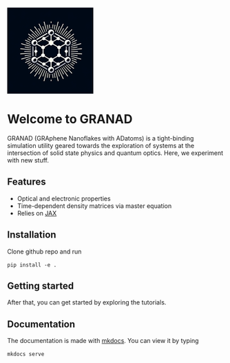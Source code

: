 ![Logo](/docs/images/logo.png)
# Welcome to GRANAD

GRANAD (GRAphene Nanoflakes with ADatoms) is a tight-binding simulation utility geared towards the exploration of systems at the intersection of solid state physics and quantum optics. Here, we experiment with new stuff.

## Features

- Optical and electronic properties 
- Time-dependent density matrices via master equation
- Relies on [JAX](https://jax.readthedocs.io/en/latest/)

## Installation

Clone github repo and run


```
pip install -e .
```

## Getting started

After that, you can get started by exploring the tutorials.


## Documentation
The documentation is made with [mkdocs](https://www.mkdocs.org/). You can view it by typing

```
mkdocs serve
```

